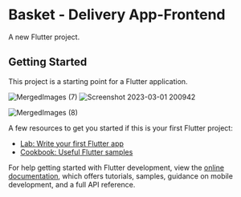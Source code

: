 # Basket - Delivery App-Frontend


A new Flutter project.

## Getting Started

This project is a starting point for a Flutter application.


![MergedImages (7)](https://user-images.githubusercontent.com/86608368/222218370-f2dfc8b5-17ef-4bd6-89b1-d6ebdf28d36c.png)
![Screenshot 2023-03-01 200942](https://user-images.githubusercontent.com/86608368/222218852-cf3df6fd-6fd1-4401-80fe-8f169f1f548a.jpg)

![MergedImages (8)](https://user-images.githubusercontent.com/86608368/222218533-c8fbe270-cd6b-4073-959b-60ea3a6cbe3c.png)


A few resources to get you started if this is your first Flutter project:

- [Lab: Write your first Flutter app](https://docs.flutter.dev/get-started/codelab)
- [Cookbook: Useful Flutter samples](https://docs.flutter.dev/cookbook)

For help getting started with Flutter development, view the
[online documentation](https://docs.flutter.dev/), which offers tutorials,
samples, guidance on mobile development, and a full API reference.
